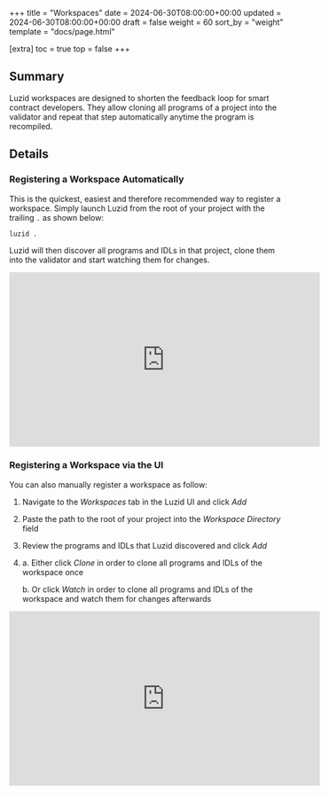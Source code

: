 +++
title = "Workspaces"
date = 2024-06-30T08:00:00+00:00
updated = 2024-06-30T08:00:00+00:00
draft = false
weight = 60
sort_by = "weight"
template = "docs/page.html"

[extra]
toc = true
top = false
+++

## Summary

Luzid workspaces are designed to shorten the feedback loop for smart contract developers.
They allow cloning all programs of a project into the validator and repeat that step
automatically anytime the program is recompiled.

## Details

### Registering a Workspace Automatically

This is the quickest, easiest and therefore recommended way to register a workspace. Simply
launch Luzid from the root of your project with the trailing `.` as shown below:

```sh
luzid .
```

Luzid will then discover all programs and IDLs in that project, clone them into the validator
and start watching them for changes.

<iframe width="560" height="315" src="https://www.youtube.com/embed/MxcOIiRVhvM?si=0B9HMBEvkoAotDi4&amp;start=116" title="YouTube video player" frameborder="0" allow="accelerometer; autoplay; clipboard-write; encrypted-media; gyroscope; picture-in-picture; web-share" referrerpolicy="strict-origin-when-cross-origin" allowfullscreen></iframe>

### Registering a Workspace via the UI

You can also manually register a workspace as follow:

1. Navigate to the _Workspaces_ tab in the Luzid UI and click _Add_
2. Paste the path to the root of your project into the _Workspace Directory_ field
3. Review the programs and IDLs that Luzid discovered and click _Add_
4.
    a. Either click _Clone_ in order to clone all programs and IDLs of the workspace once

    b. Or click _Watch_ in order to clone all programs and IDLs of the workspace and watch them
      for changes afterwards
<iframe width="560" height="315" src="https://www.youtube.com/embed/MxcOIiRVhvM?si=T9O41tPfGuGUa4af&amp;start=28" title="YouTube video player" frameborder="0" allow="accelerometer; autoplay; clipboard-write; encrypted-media; gyroscope; picture-in-picture; web-share" referrerpolicy="strict-origin-when-cross-origin" allowfullscreen></iframe>
